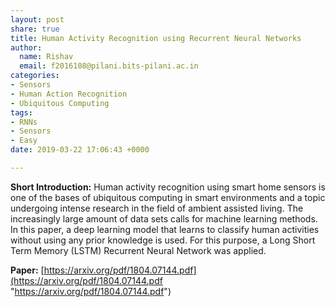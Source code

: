 ```yaml
---
layout: post
share: true
title: Human Activity Recognition using Recurrent Neural Networks
author:
  name: Rishav
  email: f2016108@pilani.bits-pilani.ac.in
categories:
- Sensors
- Human Action Recognition
- Ubiquitous Computing
tags:
- RNNs
- Sensors
- Easy
date: 2019-03-22 17:06:43 +0000

---
```

**Short Introduction:** Human activity recognition using smart home sensors is one of the bases of ubiquitous computing in smart environments and a topic undergoing intense research in the field of ambient assisted living. The increasingly large amount of data sets calls for machine learning methods. In this paper, a deep learning model that learns to classify human activities without using any prior knowledge is used. For this purpose, a Long Short Term Memory (LSTM) Recurrent Neural Network was applied.

**Paper:** [https://arxiv.org/pdf/1804.07144.pdf](https://arxiv.org/pdf/1804.07144.pdf "https://arxiv.org/pdf/1804.07144.pdf")